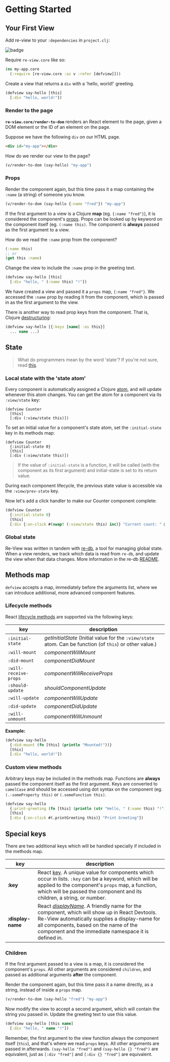 # Getting Started

## Your First View 

Add re-view to your `:dependencies` in `project.clj`: 

![badge](https://img.shields.io/clojars/v/re-view.svg)

Require `re-view.core` like so:

```clj
(ns my-app.core 
  (:require [re-view.core :as v :refer [defview]]))
```

Create a view that returns a `div` with a 'hello, world!' greeting.

```clj
(defview say-hello [this] 
  [:div "hello, world!"])
```

### Render to the page

**`re-view.core/render-to-dom`** renders an React element to the page, given a DOM element or the ID of an element on the page.

Suppose we have the following `div` on our HTML page.

```html
<div id="my-app"></div>
```

How do we render our view to the page?
 
```clj
(v/render-to-dom (say-hello) "my-app")
```

### Props

Render the component again, but this time pass it a map containing the `:name` (a string) of someone you know.

```clj
(v/render-to-dom (say-hello {:name "fred"}) "my-app")
```

If the first argument to a view is a Clojure **map** (eg. `{:name "fred"}`), it is considered the component's [props](https://facebook.github.io/react/docs/components-and-props.html). Props can be looked up by keyword on the component itself (eg. `(:name this)`. The component is **always** passed as the first argument to a view. 

How do we read the `:name` prop from the component?

```clj
(:name this)
;; or 
(get this :name)
```

Change the view to include the `:name` prop in the greeting text.

```clj
(defview say-hello [this]
  [:div "hello, " (:name this) "!"])
```

We have created a view and passed it a `props` map, `{:name "fred"}`. We accessed the `:name` prop by reading it from the component, which is passed in as the first argument to the view. 

There is another way to read prop keys from the component. That is, Clojure [destructuring](https://clojure.org/guides/destructuring):

```clj
(defview say-hello [{:keys [name] :as this}]
  ... name ...)
```

## State

> What do programmers mean by the word 'state'? If you're not sure, read [this](../explainers/state).

### Local state with the 'state atom'

Every component is automatically assigned a Clojure [atom](../explainers/atoms), and will update whenever this atom changes. You can get the atom for a component via its `:view/state` key:

```
(defview Counter 
  [this]
  [:div (:view/state this)])
```

To set an initial value for a component's state atom, set the `:initial-state` key in its methods map:

```
(defview Counter 
  {:initial-state 0}
  [this]
  [:div (:view/state this)])
```

> If the value of `:initial-state` is a function, it will be called (with the component as its first argument) and initial-state is set to its return value.

During each component lifecycle, the previous state value is accessible via the `:view/prev-state` key.

Now let's add a click handler to make our Counter component complete:

```clj
(defview Counter
  {:initial-state 0}
  [this]
  [:div {:on-click #(swap! (:view/state this) inc)} "Current count: " @(:view/state this)])
```

### Global state

Re-View was written in tandem with [re-db](https://github.com/re-view/re-db), a tool for managing global state. When a view renders, we track which data is read from `re-db`, and update the view when that data changes. More information in the re-db [README](https://www.github.com/re-view/re-db).

## Methods map

`defview` accepts a map, immediately before the arguments list, where we can introduce additional, more advanced component features.

### Lifecycle methods 

React [lifecycle methods](https://facebook.github.io/react/docs/react-component.html#the-component-lifecycle) are supported via the following keys:


| key          | description          |
|---|---|
| `:initial-state`      | _getInitialState_ (Initial value for the `:view/state` atom. Can be function (of `this`) or other value.)           |
| `:will-mount`         | _componentWillMount_        |
| `:did-mount`          | _componentDidMount_         |
| `:will-receive-props` | _componentWillReceiveProps_ |
| `:should-update`      | _shouldComponentUpdate_     |
| `:will-update`        | _componentWillUpdate_       |
| `:did-update`         | _componentDidUpdate_        |
| `:will-unmount`       | _componentWillUnmount_      |

**Example:**

```clj
(defview say-hello 
  {:did-mount (fn [this] (println "Mounted!"))}
  [this]
  [:div "hello, world!"])
```

### Custom view methods

Arbitrary keys may be included in the methods map. Functions are **always** passed the component itself as the first argument. Keys are converted to `camelCase` and should be accessed using dot syntax on the component (eg. `(.-someProperty this)` or `(.someFunction this)`.

```clj
(defview say-hello 
  {:print-greeting (fn [this] (println (str "Hello, " (:name this) "!"))}
  [this] 
  [:div {:on-click #(.printGreeting this)} "Print Greeting"])
```
## Special keys

There are two additional keys which will be handled specially if included in the methods map.

| key | description
| --- | ---
| **:key**  | React [key](https://facebook.github.io/react/docs/lists-and-keys.html). A unique value for components which occur in lists. `:key` can be a keyword, which will be applied to the component's `props` map, a function, which will be passed the component and its children, a string, or number.
| **:display-name** | React _[displayName](https://facebook.github.io/react/docs/react-component.html#displayname)_. A friendly name for the component, which will show up in React Devtools. Re-View automatically supplies a display-name for all components, based on the name of the component and the immediate namespace it is defined in.

### Children

If the first argument passed to a view is a map, it is considered the component's `props`. All other arguments are considered `children`, and passed as additional arguments **after** the component.

Render the component again, but this time pass it a name directly, as a string, instead of inside a `props` map.

```clj
(v/render-to-dom (say-hello "fred") "my-app")
```

Now modify the view to accept a second argument, which will contain the string you passed in. Update the greeting text to use this value. 

```clj
(defview say-hello [this name]
  [:div "hello, " name "!"])
```
Remember, the first argument to the view function always the component itself (`this`), and that's where we read `props` keys. All other arguments are passed in afterwards. `(say-hello "fred")` and `(say-hello {} "fred")` are equivalent, just as `[:div "fred"]` and `[:div {} "fred"]` are equivalent.
